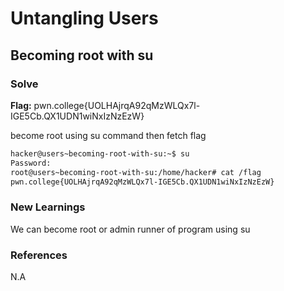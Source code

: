 # Untangling Users

## Becoming root with su


### Solve
**Flag:** pwn.college{UOLHAjrqA92qMzWLQx7l-IGE5Cb.QX1UDN1wiNxIzNzEzW}

become root using su command then fetch flag

```bash
hacker@users~becoming-root-with-su:~$ su
Password:
root@users~becoming-root-with-su:/home/hacker# cat /flag
pwn.college{UOLHAjrqA92qMzWLQx7l-IGE5Cb.QX1UDN1wiNxIzNzEzW}
```

### New Learnings
We can become root or admin runner of program using su

### References 
N.A
